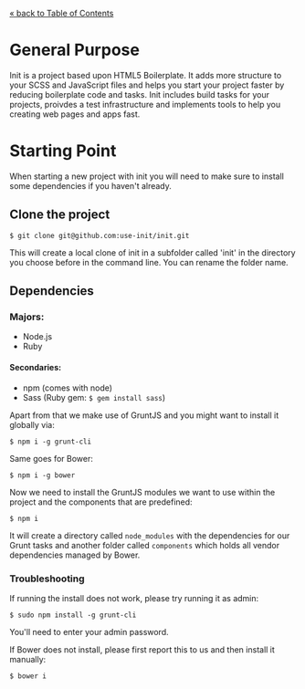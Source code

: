 [&laquo; back to Table of Contents](TOC.md)

# General Purpose

Init is a project based upon HTML5 Boilerplate. It adds more structure to your SCSS and JavaScript files and helps you start your project faster by reducing boilerplate code and tasks.
Init includes build tasks for your projects, proivdes a test infrastructure and implements tools to help you creating web pages and apps fast.

# Starting Point

When starting a new project with init you will need to make sure to install some dependencies if you haven't already.

## Clone the project

	$ git clone git@github.com:use-init/init.git

This will create a local clone of init in a subfolder called 'init' in the directory you choose before in the command line. You can rename the folder name.

## Dependencies

### Majors:

* Node.js
* Ruby

#### Secondaries:

* npm (comes with node)
* Sass (Ruby gem: `$ gem install sass`)

Apart from that we make use of GruntJS and you might want to install it globally via:

	$ npm i -g grunt-cli

Same goes for Bower:

	$ npm i -g bower

Now we need to install the GruntJS modules we want to use within the project and the components that are predefined:

	$ npm i

It will create a directory called `node_modules` with the dependencies for our Grunt tasks and another folder called `components` which holds all vendor dependencies managed by Bower.

### Troubleshooting

If running the install does not work, please try running it as admin:

	$ sudo npm install -g grunt-cli

You'll need to enter your admin password.

If Bower does not install, please first report this to us and then install it manually:

	$ bower i
